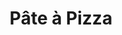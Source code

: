 ---
layout: recette-v2
categories: [recettes]
hidden: true
lang: fr
sitemap: true
title: Pâte à Pizza
type: base
---